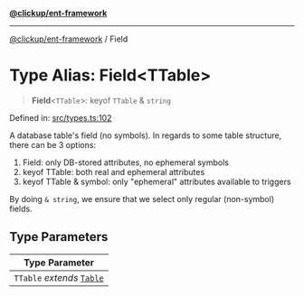 [**@clickup/ent-framework**](../README.md)

***

[@clickup/ent-framework](../globals.md) / Field

# Type Alias: Field\<TTable\>

> **Field**\<`TTable`\>: keyof `TTable` & `string`

Defined in: [src/types.ts:102](https://github.com/clickup/ent-framework/blob/master/src/types.ts#L102)

A database table's field (no symbols). In regards to some table structure,
there can be 3 options:
1. Field<TTable>: only DB-stored attributes, no ephemeral symbols
2. keyof TTable: both real and ephemeral attributes
3. keyof TTable & symbol: only "ephemeral" attributes available to triggers

By doing `& string`, we ensure that we select only regular (non-symbol)
fields.

## Type Parameters

| Type Parameter |
| ------ |
| `TTable` *extends* [`Table`](Table.md) |
